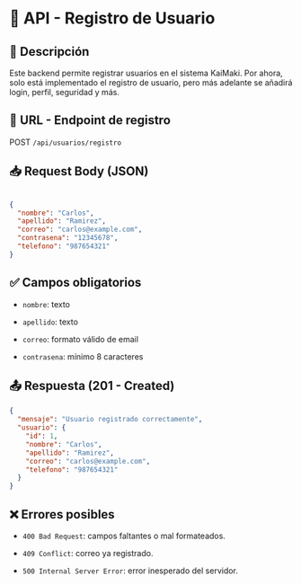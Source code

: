 # 📄 API - Registro de Usuario

## 📌 Descripción

Este backend permite registrar usuarios en el sistema KaiMaki.
Por ahora, solo está implementado el registro de usuario, pero más adelante se añadirá login, perfil, seguridad y más.

## 📍 URL - Endpoint de registro


POST `/api/usuarios/registro`

## 📥 Request Body (JSON)


```json

{
  "nombre": "Carlos",
  "apellido": "Ramirez",
  "correo": "carlos@example.com",
  "contrasena": "12345678",
  "telefono": "987654321"
}
```

## ✅ Campos obligatorios

- `nombre`: texto

- `apellido`: texto

- `correo`: formato válido de email

- `contrasena`: mínimo 8 caracteres

## 📤 Respuesta (201 - Created)

```json
{
  "mensaje": "Usuario registrado correctamente",
  "usuario": {
    "id": 1,
    "nombre": "Carlos",
    "apellido": "Ramirez",
    "correo": "carlos@example.com",
    "telefono": "987654321"
  }
}

```

## ❌ Errores posibles

- `400 Bad Request`: campos faltantes o mal formateados.

- `409 Conflict`: correo ya registrado.

- `500 Internal Server Error`: error inesperado del servidor.
